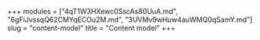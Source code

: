 +++
modules = ["4qT1W3HXewc0SscAs80UuA.md", "6gFiJvssqQ62CMYqECOu2M.md", "3UVMv9wHuw4auWMQ0qSamY.md"]
slug = "content-model"
title = "Content model"
+++
